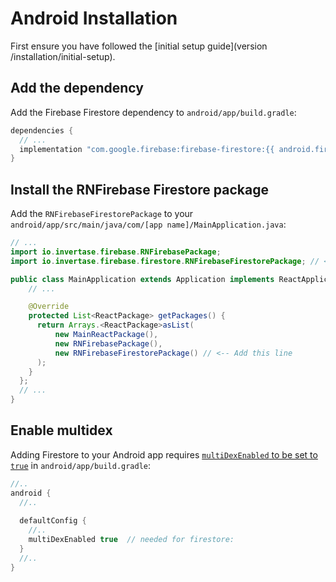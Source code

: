 # Android Installation

First ensure you have followed the [initial setup guide](version /installation/initial-setup).

## Add the dependency

Add the Firebase Firestore dependency to `android/app/build.gradle`:

```groovy
dependencies {
  // ...
  implementation "com.google.firebase:firebase-firestore:{{ android.firebase.firestore }}"
}
```

## Install the RNFirebase Firestore package

Add the `RNFirebaseFirestorePackage` to your `android/app/src/main/java/com/[app name]/MainApplication.java`:

```java
// ...
import io.invertase.firebase.RNFirebasePackage;
import io.invertase.firebase.firestore.RNFirebaseFirestorePackage; // <-- Add this line

public class MainApplication extends Application implements ReactApplication {
    // ...

    @Override
    protected List<ReactPackage> getPackages() {
      return Arrays.<ReactPackage>asList(
          new MainReactPackage(),
          new RNFirebasePackage(),
          new RNFirebaseFirestorePackage() // <-- Add this line
      );
    }
  };
  // ...
}
```

## Enable multidex

Adding Firestore to your Android app requires [`multiDexEnabled` to be set to `true`](https://developer.android.com/studio/build/multidex) in `android/app/build.gradle`:

```java
//..
android {
  //..
  
  defaultConfig {
    //..
    multiDexEnabled true  // needed for firestore:
  }
  //..
}
```
